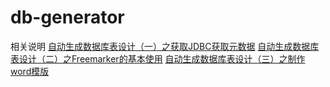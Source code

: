 # db-generator
相关说明
[自动生成数据库表设计（一）之获取JDBC获取元数据](http://www.jianshu.com/p/00978bdc381f )
[自动生成数据库表设计（二）之Freemarker的基本使用](http://www.jianshu.com/p/e44a353e6872) 
[自动生成数据库表设计（三）之制作word模版](http://www.jianshu.com/p/e0495295827f)
